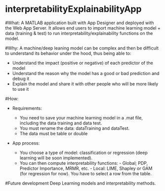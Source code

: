 # interpretabilityExplainabilityApp

#What:
A MATLAB application built with App Designer and deployed with the Web App Server.
It allows end users to import machine learning model + data (training & test) to run interpretability/explainability functions on the model.

#Why:
A machine/deep leaning model can be complex and then be difficult to understand its behavior under the hood, thus being able to:
- Understand the impact (positive or negative) of each predictor of the model
- Understand the reason why the model has a good or bad prediction and debug it
- Explain the model and share it with other people who will be more likely to use it

#How:
- Requirements:
  - You need to save your machine learning model in a .mat file, including the data training and data test. 
  - You must rename the data: dataTraining and dataTest.
  - The data must be table or double

- App process:
  - You choose a type of model: classification or regression (deep learning will be soon implemented).
  - You can then compute interpretability functions:
        - Global; PDP, Predictor Importance, MRMR, etc.
        - Local: LIME, Shapley or GAM (for regression for now). You have to select a row from the table.  

#Future development
Deep Learning models and interpretability methods.

